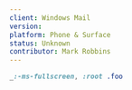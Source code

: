```yaml
---
client: Windows Mail
version:
platform: Phone & Surface
status: Unknown
contributor: Mark Robbins
---
```


```css
_:-ms-fullscreen, :root .foo
```
